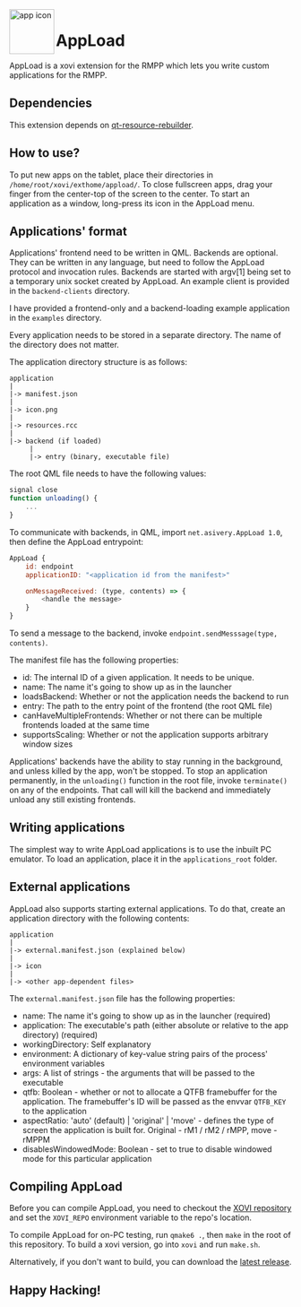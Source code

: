 <img align="left" width="80" height="80" src="https://raw.githubusercontent.com/asivery/rmpp-appload/refs/heads/master/resources/icons/appload.svg" alt="app icon">

# AppLoad

AppLoad is a xovi extension for the RMPP which lets you write custom applications for the RMPP.

## Dependencies

This extension depends on [qt-resource-rebuilder](https://github.com/asivery/rmpp-xovi-extensions/tree/master/qt-resource-rebuilder).

## How to use?

To put new apps on the tablet, place their directories in `/home/root/xovi/exthome/appload/`. To close fullscreen apps, drag your finger from the center-top of the screen to the center.
To start an application as a window, long-press its icon in the AppLoad menu.

## Applications' format

Applications' frontend need to be written in QML.
Backends are optional. They can be written in any language, but need to follow the AppLoad protocol and invocation rules. Backends are started with argv[1] being set to a temporary unix socket created by AppLoad.
An example client is provided in the `backend-clients` directory.

I have provided a frontend-only and a backend-loading example application in the `examples` directory.

Every application needs to be stored in a separate directory. The name of the directory does not matter.

The application directory structure is as follows:

```
application
|
|-> manifest.json
|
|-> icon.png
|
|-> resources.rcc
|
|-> backend (if loaded)
     |
     |-> entry (binary, executable file)
```

The root QML file needs to have the following values:

```qml
signal close
function unloading() {
    ...
}
```

To communicate with backends, in QML, import `net.asivery.AppLoad 1.0`, then define the AppLoad entrypoint:

```qml
AppLoad {
    id: endpoint
    applicationID: "<application id from the manifest>"

    onMessageReceived: (type, contents) => {
        <handle the message>
    }
}
```

To send a message to the backend, invoke `endpoint.sendMesssage(type, contents)`.

The manifest file has the following properties:

- id: The internal ID of a given application. It needs to be unique.
- name: The name it's going to show up as in the launcher
- loadsBackend: Whether or not the application needs the backend to run
- entry: The path to the entry point of the frontend (the root QML file)
- canHaveMultipleFrontends: Whether or not there can be multiple frontends loaded at the same time
- supportsScaling: Whether or not the application supports arbitrary window sizes

Applications' backends have the ability to stay running in the background, and unless killed by the app, won't be stopped. To stop an application permanently, in the `unloading()` function in the root file, invoke `terminate()` on any of the endpoints. That call will kill the backend and immediately unload any still existing frontends.

## Writing applications

The simplest way to write AppLoad applications is to use the inbuilt PC emulator. To load an application, place it in the `applications_root` folder. 

## External applications

AppLoad also supports starting external applications. To do that, create an application directory with the following contents:

```
application
|
|-> external.manifest.json (explained below)
|
|-> icon
|
|-> <other app-dependent files>
```

The `external.manifest.json` file has the following properties:

- name: The name it's going to show up as in the launcher (required)
- application: The executable's path (either absolute or relative to the app directory) (required)
- workingDirectory: Self explanatory
- environment: A dictionary of key-value string pairs of the process' environment variables
- args: A list of strings - the arguments that will be passed to the executable
- qtfb: Boolean - whether or not to allocate a QTFB framebuffer for the application. The framebuffer's ID will be passed as the envvar `QTFB_KEY` to the application
- aspectRatio: 'auto' (default) | 'original' | 'move' - defines the type of screen the application is built for. Original - rM1 / rM2 / rMPP, move - rMPPM
- disablesWindowedMode: Boolean - set to true to disable windowed mode for this particular application

## Compiling AppLoad

[xovi-repo]: https://github.com/asivery/xovi

Before you can compile AppLoad, you need to checkout the [XOVI repository][xovi-repo] and set the `XOVI_REPO` environment variable to the repo's location.

To compile AppLoad for on-PC testing, run `qmake6 .`, then `make` in the root of this repository. To build a xovi version, go into `xovi` and run `make.sh`.

Alternatively, if you don't want to build, you can download the [latest release](https://github.com/asivery/rmpp-appload/releases/latest).  

## Happy Hacking!
